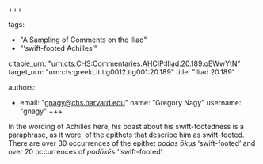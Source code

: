 +++

tags:
- "A Sampling of Comments on the Iliad"
- "‘swift-footed Achilles’"

citable_urn: "urn:cts:CHS:Commentaries.AHCIP:Iliad.20.189.oEWwYtN"
target_urn: "urn:cts:greekLit:tlg0012.tlg001:20.189"
title: "Iliad 20.189"

authors:
- email: "gnagy@chs.harvard.edu"
  name: "Gregory Nagy"
  username: "gnagy"
+++

<p>In the wording of Achilles here, his boast about his swift-footedness is a paraphrase, as it were, of the epithets that describe him as swift-footed. There are over 30 occurrences of the epithet <em>podas ōkus</em> ‘swift-footed’ and over 20 occurrences of <em>podōkēs</em> ‘‘swift-footed’.</p>
